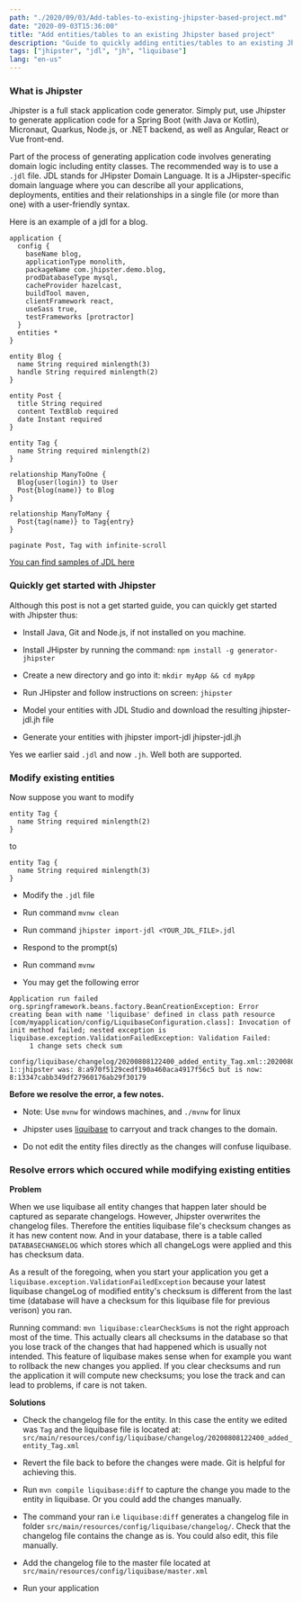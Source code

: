 ```yaml
---
path: "./2020/09/03/Add-tables-to-existing-jhipster-based-project.md"
date: "2020-09-03T15:36:00"
title: "Add entities/tables to an existing Jhipster based project"
description: "Guide to quickly adding entities/tables to an existing Jhipster based project"
tags: ["jhipster", "jdl", "jh", "liquibase"]
lang: "en-us"
---
```


### What is Jhipster

Jhipster is a full stack application code generator. Simply put, use Jhipster
to generate application code for a Spring Boot (with Java or Kotlin), Micronaut,
Quarkus, Node.js, or .NET backend, as well as Angular, React or Vue front-end.

Part of the process of generating application code involves generating domain
logic including entity classes. The recommended way is to use a `.jdl` file.
JDL stands for JHipster Domain Language. It is a JHipster-specific domain
language where you can describe all your applications, deployments, entities
and their relationships in a single file (or more than one) with a user-friendly
syntax.

Here is an example of a jdl for a blog.

```
application {
  config {
    baseName blog,
    applicationType monolith,
    packageName com.jhipster.demo.blog,
    prodDatabaseType mysql,
    cacheProvider hazelcast,
    buildTool maven,
    clientFramework react,
    useSass true,
    testFrameworks [protractor]
  }
  entities *
}

entity Blog {
  name String required minlength(3)
  handle String required minlength(2)
}

entity Post {
  title String required
  content TextBlob required
  date Instant required
}

entity Tag {
  name String required minlength(2)
}

relationship ManyToOne {
  Blog{user(login)} to User
  Post{blog(name)} to Blog
}

relationship ManyToMany {
  Post{tag(name)} to Tag{entry}
}

paginate Post, Tag with infinite-scroll
```

[You can find samples of JDL here](https://github.com/jhipster/jdl-samples)

### Quickly get started with Jhipster

Although this post is not a get started guide, you can quickly get started
with Jhipster thus:

- Install Java, Git and Node.js, if not installed on you machine.

- Install JHipster by running the command: `npm install -g generator-jhipster`

- Create a new directory and go into it: `mkdir myApp && cd myApp`

- Run JHipster and follow instructions on screen: `jhipster`

- Model your entities with JDL Studio and download the resulting jhipster-jdl.jh file

- Generate your entities with jhipster import-jdl jhipster-jdl.jh

Yes we earlier said `.jdl` and now `.jh`. Well both are supported.

### Modify existing entities

Now suppose you want to modify

```
entity Tag {
  name String required minlength(2)
}
```

to

```
entity Tag {
  name String required minlength(3)
}
```

- Modify the `.jdl` file

- Run command `mvnw clean`

- Run command `jhipster import-jdl <YOUR_JDL_FILE>.jdl`

- Respond to the prompt(s)

- Run command `mvnw`

- You may get the following error

```
Application run failed
org.springframework.beans.factory.BeanCreationException: Error creating bean with name 'liquibase' defined in class path resource [com/myapplication/config/LiquibaseConfiguration.class]: Invocation of init method failed; nested exception is liquibase.exception.ValidationFailedException: Validation Failed:
     1 change sets check sum
          config/liquibase/changelog/20200808122400_added_entity_Tag.xml::20200808122400-1::jhipster was: 8:a970f5129cedf190a460aca4917f56c5 but is now: 8:13347cabb349df27960176ab29f30179
```

__Before we resolve the error, a few notes.__

- Note: Use `mvnw` for windows machines, and `./mvnw` for linux

- Jhipster uses [liquibase](https://www.liquibase.org/) to carryout and track
changes to the domain.

- Do not edit the entity files directly as the changes will confuse liquibase.

### Resolve errors which occured while modifying existing entities

__Problem__

When we use liquibase all entity changes that happen later should be captured
as separate changelogs. However, Jhipster overwrites the changelog files.
Therefore the entities liquibase file's checksum changes as it has new content
now. And in your database, there is a table called `DATABASECHANGELOG` which
stores which all changeLogs were applied and this has checksum data.

As a result of the foregoing, when you start your application you get a
`liquibase.exception.ValidationFailedException` because your latest liquibase
changeLog of modified entity's checksum is different from the last time
(database will have a checksum for this liquibase file for previous verison)
you ran.

Running command: `mvn liquibase:clearCheckSums` is not the right approach most
of the time. This actually clears all checksums in the database so that you
lose track of the changes that had happened which is usually not intended. This
feature of liquibase makes sense when for example you want to rollback the new
changes you applied. If you clear checksums and run the application it will
compute new checksums; you lose the track and can lead to problems, if care is
not taken.

__Solutions__

- Check the changelog file for the entity. In this case the entity we edited
was `Tag` and the liquibase file is located at:
`src/main/resources/config/liquibase/changelog/20200808122400_added_entity_Tag.xml`

- Revert the file back to before the changes were made. Git is helpful for
achieving this.

- Run `mvn compile liquibase:diff` to capture the change you made to the entity
in liquibase. Or you could add the changes manually.

- The command your ran i.e `liquibase:diff` generates a changelog file in folder
`src/main/resources/config/liquibase/changelog/`. Check that the changelog file
contains the change as is. You could also edit, this file manually.

- Add the changelog file to the master file located at `src/main/resources/config/liquibase/master.xml`

- Run your application
